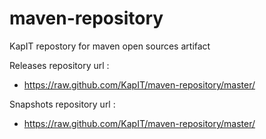 maven-repository
================


KapIT repostory for maven open sources artifact

Releases repository url : 
- https://raw.github.com/KapIT/maven-repository/master/

Snapshots repository url : 
- https://raw.github.com/KapIT/maven-repository/master/

